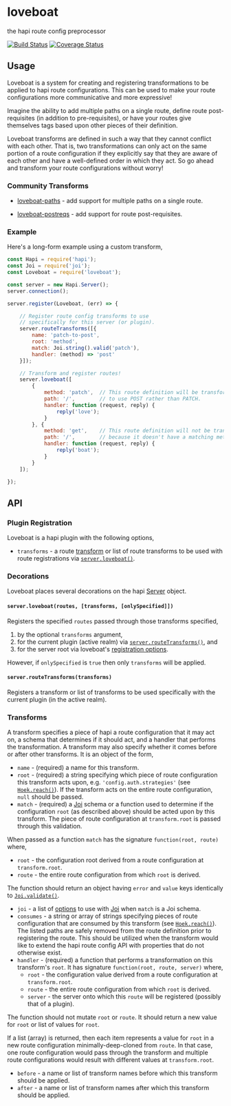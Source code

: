 # loveboat

the hapi route config preprocessor

[![Build Status](https://travis-ci.org/devinivy/loveboat.svg?branch=master)](https://travis-ci.org/devinivy/loveboat) [![Coverage Status](https://coveralls.io/repos/devinivy/loveboat/badge.svg?branch=master&service=github)](https://coveralls.io/github/devinivy/loveboat?branch=master)

## Usage

Loveboat is a system for creating and registering transformations to be applied to hapi route configurations.  This can be used to make your route configurations more communicative and more expressive!

Imagine the ability to add multiple paths on a single route, define route post-requisites (in addition to pre-requisites), or have your routes give themselves tags based upon other pieces of their definition.

Loveboat transforms are defined in such a way that they cannot conflict with each other.  That is, two transformations can only act on the same portion of a route configuration if they explicitly say that they are aware of each other and have a well-defined order in which they act.  So go ahead and transform your route configurations without worry!

### Community Transforms
  - [loveboat-paths](https://github.com/devinivy/loveboat-paths) - add support for multiple paths on a single route.

  - [loveboat-postreqs](https://github.com/devinivy/loveboat-postreqs) - add support for route post-requisites.

### Example
Here's a long-form example using a custom transform,
```js
const Hapi = require('hapi');
const Joi = require('joi');
const Loveboat = require('loveboat');

const server = new Hapi.Server();
server.connection();

server.register(Loveboat, (err) => {

    // Register route config transforms to use
    // specifically for this server (or plugin).
    server.routeTransforms([{
        name: 'patch-to-post',
        root: 'method',
        match: Joi.string().valid('patch'),
        handler: (method) => 'post'
    }]);

    // Transform and register routes!
    server.loveboat([
        {
            method: 'patch',  // This route definition will be transformed
            path: '/',        // to use POST rather than PATCH.
            handler: function (request, reply) {
                reply('love');
            }
        }, {
            method: 'get',    // This route definition will not be transformed
            path: '/',        // because it doesn't have a matching method.
            handler: function (request, reply) {
                reply('boat');
            }
        }
    ]);

});
```

## API

### Plugin Registration
Loveboat is a hapi plugin with the following options,

 - `transforms` - a route [transform](#transforms) or list of route transforms to be used with route registrations via [`server.loveboat()`](#serverloveboatroutes-transforms-onlyspecified).

### Decorations
Loveboat places several decorations on the hapi [Server](https://github.com/hapijs/hapi/blob/master/API.md#server) object.

#### `server.loveboat(routes, [transforms, [onlySpecified]])`
Registers the specified `routes` passed through those transforms specified,

  1. by the optional `transforms` argument,
  2. for the current plugin (active realm) via [`server.routeTransforms()`](#serverroutetransformstransforms), and
  3. for the server root via loveboat's [registration options](#plugin-registration).

However, if `onlySpecified` is `true` then only `transforms` will be applied.

#### `server.routeTransforms(transforms)`
Registers a transform or list of transforms to be used specifically with the current plugin (in the active realm).

### Transforms
A transform specifies a piece of hapi a route configuration that it may act on, a schema that determines if it should act, and a handler that performs the transformation.  A transform may also specify whether it comes before or after other transforms.  It is an object of the form,

  - `name` - (required) a name for this transform.
  - `root` - (required) a string specifying which piece of route configuration this transform acts upon, e.g. `'config.auth.strategies'` (see [`Hoek.reach()`](https://github.com/hapijs/hoek#reachobj-chain-options)).  If the transform acts on the entire route configuration, `null` should be passed.
  - `match` - (required) a [Joi](https://github.com/hapijs/joi) schema or a function used to determine if the configuration `root` (as described above) should be acted upon by this transform.  The piece of route configuration at `transform.root` is passed through this validation.

  When passed as a function `match` has the signature `function(root, route)` where,
   - `root` - the configuration root derived from a route configuration at `transform.root`.
   - `route` - the entire route configuration from which `root` is derived.

  The function should return an object having `error` and `value` keys identically to [`Joi.validate()`](https://github.com/hapijs/joi/blob/master/API.md#validatevalue-schema-options-callback).

  - `joi` - a list of [options](https://github.com/hapijs/joi/blob/master/API.md#validatevalue-schema-options-callback) to use with [Joi](https://github.com/hapijs/joi) when `match` is a Joi schema.
  - `consumes` - a string or array of strings specifying pieces of route configuration that are consumed by this transform (see [`Hoek.reach()`](https://github.com/hapijs/hoek#reachobj-chain-options)).  The listed paths are safely removed from the route definition prior to registering the route.  This should be utilized when the transform would like to extend the hapi route config API with properties that do not otherwise exist.
  - `handler` - (required) a function that performs a transformation on this transform's `root`.  It has signature `function(root, route, server)` where,
    - `root` - the configuration value derived from a route configuration at `transform.root`.
    - `route` - the entire route configuration from which `root` is derived.
    - `server` - the server onto which this `route` will be registered (possibly that of a plugin).

  The function should not mutate `root` or `route`.  It should return a new value for `root` or list of values for `root`.

  If a list (array) is returned, then each item represents a value for `root` in a new route configuration minimally-deep-cloned from `route`.  In that case, one route configuration would pass through the transform and multiple route configurations would result with different values at `transform.root`.

  - `before` - a name or list of transform names before which this transform should be applied.
  - `after` - a name or list of transform names after which this transform should be applied.
